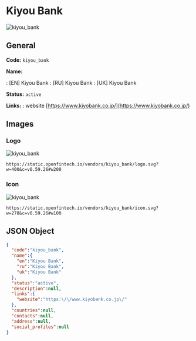 
# Kiyou Bank 
![kiyou_bank](https://static.openfintech.io/vendors/kiyou_bank/logo.svg?w=400&c=v0.59.26#w200)  

## General 
 
**Code:** `kiyou_bank` 
 
**Name:** 
 
:	[EN] Kiyou Bank 
:	[RU] Kiyou Bank 
:	[UK] Kiyou Bank 
 
**Status:** `active` 
 
**Links:** 
: website [https://www.kiyobank.co.jp/](https://www.kiyobank.co.jp/) 
 

## Images 

### Logo 
 
![kiyou_bank](https://static.openfintech.io/vendors/kiyou_bank/logo.svg?w=400&c=v0.59.26#w200)  

```
https://static.openfintech.io/vendors/kiyou_bank/logo.svg?w=400&c=v0.59.26#w200
```  

### Icon 
 
![kiyou_bank](https://static.openfintech.io/vendors/kiyou_bank/icon.svg?w=278&c=v0.59.26#w100)  

```
https://static.openfintech.io/vendors/kiyou_bank/icon.svg?w=278&c=v0.59.26#w100
```  

## JSON Object 

```json
{
  "code":"kiyou_bank",
  "name":{
    "en":"Kiyou Bank",
    "ru":"Kiyou Bank",
    "uk":"Kiyou Bank"
  },
  "status":"active",
  "description":null,
  "links":{
    "website":"https:\/\/www.kiyobank.co.jp\/"
  },
  "countries":null,
  "contacts":null,
  "address":null,
  "social_profiles":null
}
```  
